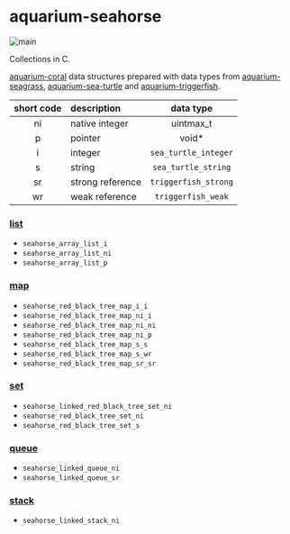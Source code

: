 # aquarium-seahorse

![main](https://github.com/pretore/aquarium-seahorse/actions/workflows/cmake.yml/badge.svg?branch=main)

Collections in C.

[aquarium-coral](https://github.com/pretore/aquarium-coral) data structures
prepared with data types from 
[aquarium-seagrass](https://github.com/pretore/aquarium-seagrass),
[aquarium-sea-turtle](https://github.com/pretore/aquarium-sea-turtle) and
[aquarium-triggerfish](https://github.com/pretore/aquarium-triggerfish).

| short code | description       |       data type        |
|:----------:|:------------------|:----------------------:|
|     ni     | native integer    |       uintmax_t        |
|     p      | pointer           |         void*          |
|     i      | integer           | ``sea_turtle_integer`` |
|     s      | string            | ``sea_turtle_string``  |
|     sr     | strong reference  | ``triggerfish_strong`` |
|     wr     | weak reference    |  ``triggerfish_weak``  |

### [list](https://en.wikipedia.org/wiki/List_(abstract_data_type))

- ``seahorse_array_list_i``
- ``seahorse_array_list_ni``
- ``seahorse_array_list_p``

### [map](https://en.wikipedia.org/wiki/Associative_array)

- ``seahorse_red_black_tree_map_i_i``
- ``seahorse_red_black_tree_map_ni_i``
- ``seahorse_red_black_tree_map_ni_ni``
- ``seahorse_red_black_tree_map_ni_p``
- ``seahorse_red_black_tree_map_s_s``
- ``seahorse_red_black_tree_map_s_wr``
- ``seahorse_red_black_tree_map_sr_sr``

### [set](https://en.wikipedia.org/wiki/Set_(abstract_data_type))

- ``seahorse_linked_red_black_tree_set_ni``
- ``seahorse_red_black_tree_set_ni``
- ``seahorse_red_black_tree_set_s``

### [queue](https://en.wikipedia.org/wiki/Queue_(abstract_data_type))

- ``seahorse_linked_queue_ni``
- ``seahorse_linked_queue_sr``

### [stack](https://en.wikipedia.org/wiki/Stack_(abstract_data_type))

- ``seahorse_linked_stack_ni``
